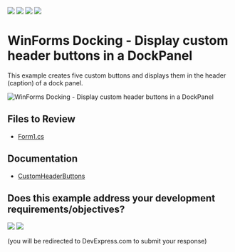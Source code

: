 <!-- default badges list -->
![](https://img.shields.io/endpoint?url=https://codecentral.devexpress.com/api/v1/VersionRange/128616039/13.1.4%2B)
[![](https://img.shields.io/badge/Open_in_DevExpress_Support_Center-FF7200?style=flat-square&logo=DevExpress&logoColor=white)](https://supportcenter.devexpress.com/ticket/details/E3926)
[![](https://img.shields.io/badge/📖_How_to_use_DevExpress_Examples-e9f6fc?style=flat-square)](https://docs.devexpress.com/GeneralInformation/403183)
[![](https://img.shields.io/badge/💬_Leave_Feedback-feecdd?style=flat-square)](#does-this-example-address-your-development-requirementsobjectives)
<!-- default badges end -->

# WinForms Docking - Display custom header buttons in a DockPanel

This example creates five custom buttons and displays them in the header (caption) of a dock panel.

![WinForms Docking - Display custom header buttons in a DockPanel](https://user-images.githubusercontent.com/13340473/111774628-c7ac7a80-88c0-11eb-9a56-cc3f158db54e.png)


## Files to Review

* [Form1.cs](./CS/CustomHeaderButtonsExample/Form1.cs)


## Documentation

* [CustomHeaderButtons](https://docs.devexpress.com/WindowsForms/DevExpress.XtraBars.Docking2010.Views.Tabbed.IDocumentGroupDefaultProperties.CustomHeaderButtons)
<!-- feedback -->
## Does this example address your development requirements/objectives?

[<img src="https://www.devexpress.com/support/examples/i/yes-button.svg"/>](https://www.devexpress.com/support/examples/survey.xml?utm_source=github&utm_campaign=winforms-docking-display-custom-header-buttons&~~~was_helpful=yes) [<img src="https://www.devexpress.com/support/examples/i/no-button.svg"/>](https://www.devexpress.com/support/examples/survey.xml?utm_source=github&utm_campaign=winforms-docking-display-custom-header-buttons&~~~was_helpful=no)

(you will be redirected to DevExpress.com to submit your response)
<!-- feedback end -->

